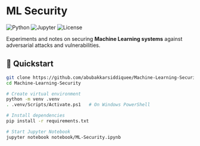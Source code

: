 # ML Security

![Python](https://img.shields.io/badge/python-3.8%2B-blue)
![Jupyter](https://img.shields.io/badge/jupyter-notebook-orange)
![License](https://img.shields.io/badge/license-MIT-green)

Experiments and notes on securing **Machine Learning systems** against adversarial attacks and vulnerabilities.

## 🚀 Quickstart

```bash
git clone https://github.com/abubakkarsiddiquee/Machine-Learning-Security.git
cd Machine-Learning-Security

# Create virtual environment
python -m venv .venv
. .venv/Scripts/Activate.ps1   # On Windows PowerShell

# Install dependencies
pip install -r requirements.txt

# Start Jupyter Notebook
jupyter notebook notebook/ML-Security.ipynb
